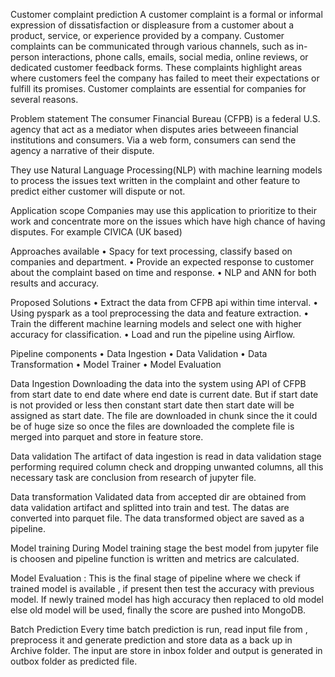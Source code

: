Customer complaint prediction
A customer complaint is a formal or informal expression of dissatisfaction or displeasure from a customer about a product, service, or experience provided by a company. Customer complaints can be communicated through various channels, such as in-person interactions, phone calls, emails, social media, online reviews, or dedicated customer feedback forms. These complaints highlight areas where customers feel the company has failed to meet their expectations or fulfill its promises.
Customer complaints are essential for companies for several reasons.

Problem statement
The consumer Financial Bureau (CFPB) is a federal U.S. agency that act as a mediator when disputes aries betweeen financial institutions and consumers. Via a web form, consumers can send the agency a narrative of their dispute.

They use Natural Language Processing(NLP) with machine learning models to process the issues text written in the complaint and other feature to predict either customer will dispute or not.

Application scope
Companies may use this application  to prioritize to their work and concentrate more on the issues which have high chance of having disputes.
For example CIVICA (UK based)

Approaches available
    • Spacy for text processing, classify based on companies and department.
    • Provide an expected response to customer about the complaint based on time and response.
    • NLP and ANN for both results and accuracy.

Proposed Solutions
    • Extract the data from CFPB api within time interval.
    • Using pyspark as a tool preprocessing the data and feature extraction.
    • Train the different machine learning models and select one with higher accuracy for classification.
    • Load and run the pipeline using Airflow.

Pipeline components
    • Data Ingestion
    • Data Validation
    • Data Transformation
    • Model Trainer
    • Model Evaluation










Data Ingestion
Downloading the data into the system using API of CFPB  from start date to end date where end date is current date. But if start date is not provided or less then constant start date then start date will be assigned as start date. The file are downloaded in chunk since the it could be of huge size so once the files are downloaded the complete file is merged into parquet and store in feature store. 




Data validation
The artifact of data ingestion is read in data validation stage performing required column check and dropping unwanted columns, all this necessary task are conclusion from research of jupyter file.
























Data transformation
Validated data from accepted dir are obtained from data validation artifact and splitted into train and test. The datas are converted into parquet file. The data transformed object are saved as a pipeline.











































Model training
During Model training stage the best model from jupyter file is choosen and pipeline function is written and metrics are calculated.
 








Model Evaluation : This is the final stage of pipeline where we check if trained model is available , if present then test the accuracy with previous model. If newly trained model has high accuracy then replaced to old model else old model will be used, finally the score are pushed into MongoDB.

















































Batch Prediction
Every time batch prediction is run, read input file from , preprocess it and generate prediction and store  data as a back up in Archive folder. The input are store in inbox folder and output is generated in outbox folder as predicted file.






















